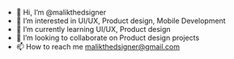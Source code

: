 - 👋 Hi, I’m @malikthedsigner
- 👀 I’m interested in UI/UX, Product design, Mobile Development
- 🌱 I’m currently learning UI/UX, Product design
- 💞️ I’m looking to collaborate on Product design projects
- 📫 How to reach me malikthedsigner@gmail.com

<!---
malikthedsigner/malikthedsigner is a ✨ special ✨ repository because its `README.md` (this file) appears on your GitHub profile.
You can click the Preview link to take a look at your changes.
--->

